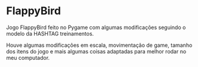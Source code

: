 # FlappyBird
Jogo FlappyBird feito no Pygame  com algumas modificações seguindo o modelo da HASHTAG treinamentos.

Houve algumas modificações em escala, movimentação de game, tamanho dos itens do jogo e mais algumas coisas adaptadas para melhor rodar no meu computador.
